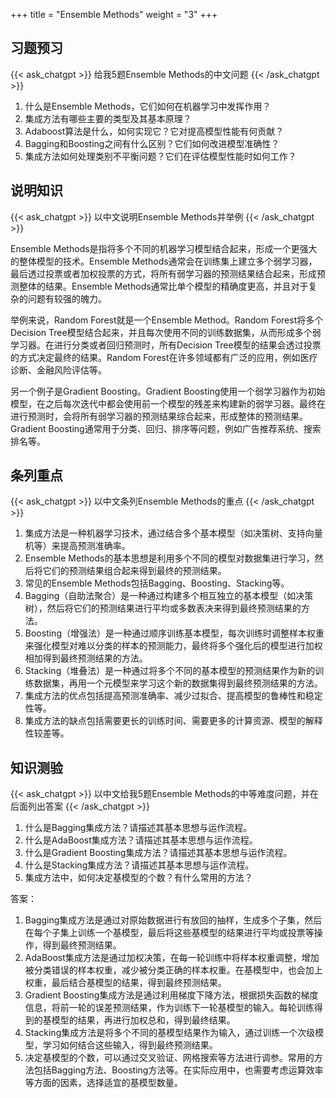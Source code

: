 +++
title = "Ensemble Methods"
weight = "3"
+++
## 习题预习
{{< ask_chatgpt >}}
给我5题Ensemble Methods的中文问题
{{< /ask_chatgpt >}}

1. 什么是Ensemble Methods，它们如何在机器学习中发挥作用？
2. 集成方法有哪些主要的类型及其基本原理？
3. Adaboost算法是什么，如何实现它？它对提高模型性能有何贡献？
4. Bagging和Boosting之间有什么区别？它们如何改进模型准确性？
5. 集成方法如何处理类别不平衡问题？它们在评估模型性能时如何工作？   

## 说明知识
{{< ask_chatgpt >}}
以中文说明Ensemble Methods并举例
{{< /ask_chatgpt >}}

Ensemble Methods是指将多个不同的机器学习模型结合起来，形成一个更强大的整体模型的技术。Ensemble Methods通常会在训练集上建立多个弱学习器，最后透过投票或者加权投票的方式，将所有弱学习器的预测结果结合起来，形成预测整体的结果。Ensemble Methods通常比单个模型的精确度更高，并且对于复杂的问题有较强的魄力。

举例来说，Random Forest就是一个Ensemble Method。Random Forest将多个Decision Tree模型结合起来，并且每次使用不同的训练数据集，从而形成多个弱学习器。在进行分类或者回归预测时，所有Decision Tree模型的结果会透过投票的方式决定最终的结果。Random Forest在许多领域都有广泛的应用，例如医疗诊断、金融风险评估等。

另一个例子是Gradient Boosting。Gradient Boosting使用一个弱学习器作为初始模型，在之后每次迭代中都会使用前一个模型的残差来构建新的弱学习器。最终在进行预测时，会将所有弱学习器的预测结果综合起来，形成整体的预测结果。Gradient Boosting通常用于分类、回归、排序等问题，例如广告推荐系统、搜索排名等。   

## 条列重点
{{< ask_chatgpt >}}
以中文条列Ensemble Methods的重点
{{< /ask_chatgpt >}}

1. 集成方法是一种机器学习技术，通过结合多个基本模型（如决策树、支持向量机等）来提高预测准确率。
2. Ensemble Methods的基本思想是利用多个不同的模型对数据集进行学习，然后将它们的预测结果组合起来得到最终的预测结果。
3. 常见的Ensemble Methods包括Bagging、Boosting、Stacking等。
4. Bagging（自助法聚合）是一种通过构建多个相互独立的基本模型（如决策树），然后将它们的预测结果进行平均或多数表决来得到最终预测结果的方法。
5. Boosting（增强法）是一种通过顺序训练基本模型，每次训练时调整样本权重来强化模型对难以分类的样本的预测能力，最终将多个强化后的模型进行加权相加得到最终预测结果的方法。
6. Stacking（堆叠法）是一种通过将多个不同的基本模型的预测结果作为新的训练数据集，再用一个元模型来学习这个新的数据集得到最终预测结果的方法。
7. 集成方法的优点包括提高预测准确率、减少过拟合、提高模型的鲁棒性和稳定性等。
8. 集成方法的缺点包括需要更长的训练时间、需要更多的计算资源、模型的解释性较差等。   

## 知识测验
{{< ask_chatgpt >}}
以中文给我5题Ensemble Methods的中等难度问题，并在后面列出答案
{{< /ask_chatgpt >}}

1. 什么是Bagging集成方法？请描述其基本思想与运作流程。
2. 什么是AdaBoost集成方法？请描述其基本思想与运作流程。
3. 什么是Gradient Boosting集成方法？请描述其基本思想与运作流程。
4. 什么是Stacking集成方法？请描述其基本思想与运作流程。
5. 集成方法中，如何决定基模型的个数？有什么常用的方法？

答案：
1. Bagging集成方法是通过对原始数据进行有放回的抽样，生成多个子集，然后在每个子集上训练一个基模型，最后将这些基模型的结果进行平均或投票等操作，得到最终预测结果。
2. AdaBoost集成方法是通过加权决策，在每一轮训练中将样本权重调整，增加被分类错误的样本权重，减少被分类正确的样本权重。在基模型中，也会加上权重，最后结合基模型的结果，得到最终预测结果。
3. Gradient Boosting集成方法是通过利用梯度下降方法，根据损失函数的梯度信息，将前一轮的误差预测结果，作为训练下一轮基模型的输入。每轮训练得到的基模型的结果，再进行加权总和，得到最终结果。
4. Stacking集成方法是将多个不同的基模型结果作为输入，通过训练一个次级模型，学习如何结合这些输入，得到最终预测结果。
5. 决定基模型的个数，可以通过交叉验证、网格搜索等方法进行调参。常用的方法包括Bagging方法、Boosting方法等。在实际应用中，也需要考虑运算效率等方面的因素，选择适宜的基模型数量。   

